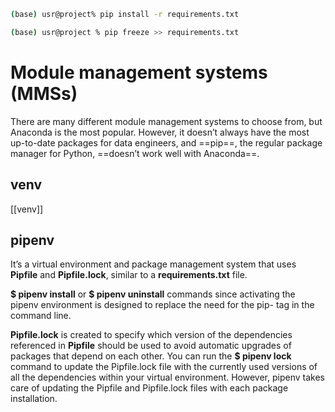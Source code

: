 ```bash
(base) usr@project% pip install -r requirements.txt
```

```bash
(base) usr@project % pip freeze >> requirements.txt
```
# Module management systems (MMSs)
There are many different module management systems to choose from, but Anaconda is the most popular. 
However, it doesn’t always have the most up-to-date packages for data engineers, and ==pip==, the regular package manager for Python, ==doesn’t work well with Anaconda==.

## venv

[[venv]]
## pipenv
It’s a virtual environment and package management system that uses **Pipfile** and **Pipfile.lock**, similar to a **requirements.txt** file.

**$ pipenv install** or **$ pipenv uninstall** commands since activating the pipenv environment is designed to replace the need for the pip- tag in the command line.

**Pipfile.lock** is created to specify which version of the dependencies referenced in **Pipfile**
should be used to avoid automatic upgrades of packages that depend on each other. 
You can run the **$ pipenv lock** command to update the Pipfile.lock file with the currently used versions of all the dependencies within your virtual environment. However, pipenv takes care of updating the Pipfile and Pipfile.lock files with each package installation.